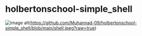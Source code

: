 # holbertonschool-simple_shell

![image alt](image_url)(https://github.com/Muhannad-09/holbertonschool-simple_shell/blob/main/shell.jpeg?raw=true)
